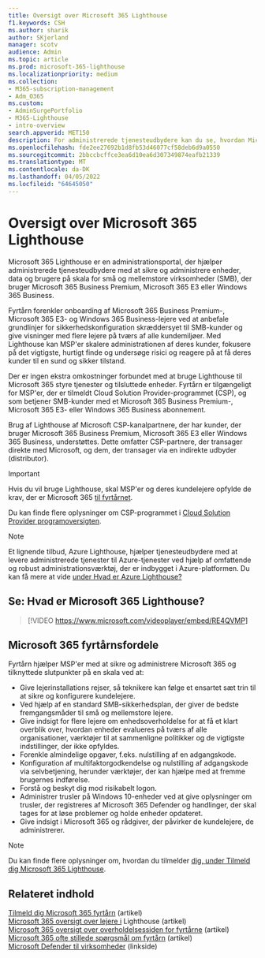 ```yaml
---
title: Oversigt over Microsoft 365 Lighthouse
f1.keywords: CSH
ms.author: sharik
author: SKjerland
manager: scotv
audience: Admin
ms.topic: article
ms.prod: microsoft-365-lighthouse
ms.localizationpriority: medium
ms.collection:
- M365-subscription-management
- Adm_O365
ms.custom:
- AdminSurgePortfolio
- M365-Lighthouse
- intro-overview
search.appverid: MET150
description: For administrerede tjenesteudbydere kan du se, hvordan Microsoft 365 Lighthouse kan hjælpe dig med at sikre og administrere kundelejere på ét sted.
ms.openlocfilehash: fde2ee27692b1d8fb53d46077cf58deb6d9a0550
ms.sourcegitcommit: 2bbccbcffce3ea6d10ea6d307349874eafb21339
ms.translationtype: MT
ms.contentlocale: da-DK
ms.lasthandoff: 04/05/2022
ms.locfileid: "64645050"
---
```

# <a name="overview-of-microsoft-365-lighthouse"></a>Oversigt over Microsoft 365 Lighthouse

Microsoft 365 Lighthouse er en administrationsportal, der hjælper administrerede tjenesteudbydere med at sikre og administrere enheder, data og brugere på skala for små og mellemstore virksomheder (SMB), der bruger Microsoft 365 Business Premium, Microsoft 365 E3 eller Windows 365 Business. 

Fyrtårn forenkler onboarding af Microsoft 365 Business Premium-, Microsoft 365 E3- og Windows 365 Business-lejere ved at anbefale grundlinjer for sikkerhedskonfiguration skræddersyet til SMB-kunder og give visninger med flere lejere på tværs af alle kundemiljøer. Med Lighthouse kan MSP'er skalere administrationen af deres kunder, fokusere på det vigtigste, hurtigt finde og undersøge risici og reagere på at få deres kunder til en sund og sikker tilstand.

Der er ingen ekstra omkostninger forbundet med at bruge Lighthouse til Microsoft 365 styre tjenester og tilsluttede enheder. Fyrtårn er tilgængeligt for MSP'er, der er tilmeldt Cloud Solution Provider-programmet (CSP), og som betjener SMB-kunder med et Microsoft 365 Business Premium-, Microsoft 365 E3- eller Windows 365 Business abonnement.

Brug af Lighthouse af Microsoft CSP-kanalpartnere, der har kunder, der bruger Microsoft 365 Business Premium, Microsoft 365 E3 eller Windows 365 Business, understøttes. Dette omfatter CSP-partnere, der transager direkte med Microsoft, og dem, der transager via en indirekte udbyder (distributor). 

> [!IMPORTANT] 
> Hvis du vil bruge Lighthouse, skal MSP'er og deres kundelejere opfylde de krav, der er Microsoft 365 [til fyrtårnet](m365-lighthouse-requirements.md).     

Du kan finde flere oplysninger om CSP-programmet i [Cloud Solution Provider programoversigten](/partner-center/csp-overview).

> [!NOTE]  
> Et lignende tilbud, Azure Lighthouse, hjælper tjenesteudbydere med at levere administrerede tjenester til Azure-tjenester ved hjælp af omfattende og robust administrationsværktøj, der er indbygget i Azure-platformen. Du kan få mere at vide [under Hvad er Azure Lighthouse?](/azure/lighthouse/overview)   

## <a name="watch-what-is-microsoft-365-lighthouse"></a>Se: Hvad er Microsoft 365 Lighthouse?

> [!VIDEO https://www.microsoft.com/videoplayer/embed/RE4QVMP]

## <a name="microsoft-365-lighthouse-benefits"></a>Microsoft 365 fyrtårnsfordele

Fyrtårn hjælper MSP'er med at sikre og administrere Microsoft 365 og tilknyttede slutpunkter på en skala ved at:

- Give lejerinstallations rejser, så teknikere kan følge et ensartet sæt trin til at sikre og konfigurere kundelejere. 
- Ved hjælp af en standard SMB-sikkerhedsplan, der giver de bedste fremgangsmåder til små og mellemstore lejere. 
- Give indsigt for flere lejere om enhedsoverholdelse for at få et klart overblik over, hvordan enheder evalueres på tværs af alle organisationer, værktøjer til at sammenligne politikker og de vigtigste indstillinger, der ikke opfyldes. 
- Forenkle almindelige opgaver, f.eks. nulstilling af en adgangskode.
- Konfiguration af multifaktorgodkendelse og nulstilling af adgangskode via selvbetjening, herunder værktøjer, der kan hjælpe med at fremme brugernes indførelse. 
- Forstå og beskyt dig mod risikabelt logon.
- Administrer trusler på Windows 10-enheder ved at give oplysninger om trusler, der registreres af Microsoft 365 Defender og handlinger, der skal tages for at løse problemer og holde enheder opdateret.
- Give indsigt i Microsoft 365 og rådgiver, der påvirker de kundelejere, de administrerer.

> [!NOTE] 
> Du kan finde flere oplysninger om, hvordan du tilmelder [dig, under Tilmeld dig Microsoft 365 Lighthouse](m365-lighthouse-sign-up.md).

## <a name="related-content"></a>Relateret indhold

[Tilmeld dig Microsoft 365 fyrtårn](m365-lighthouse-sign-up.md) (artikel)  
[Microsoft 365 oversigt over lejere i](m365-lighthouse-tenants-page-overview.md) Lighthouse (artikel)   
[Microsoft 365 oversigt over overholdelsessiden for fyrtårne](m365-lighthouse-device-compliance-page-overview.md) (artikel)   
[Microsoft 365 ofte stillede spørgsmål om fyrtårn](m365-lighthouse-faq.yml) (artikel)   
[Microsoft Defender til virksomheder](../security/defender-business/index.yml) (linkside)
